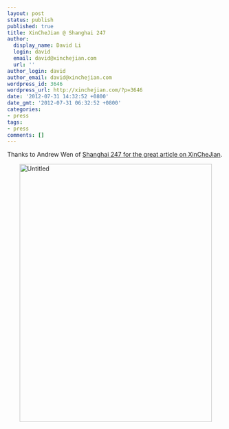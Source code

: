 ```yaml
---
layout: post
status: publish
published: true
title: XinCheJian @ Shanghai 247
author:
  display_name: David Li
  login: david
  email: david@xinchejian.com
  url: ''
author_login: david
author_email: david@xinchejian.com
wordpress_id: 3646
wordpress_url: http://xinchejian.com/?p=3646
date: '2012-07-31 14:32:52 +0800'
date_gmt: '2012-07-31 06:32:52 +0800'
categories:
- press
tags:
- press
comments: []
---
```

<p>Thanks to Andrew Wen of <a href="http://www.shanghai247.net/style/feature/hacker-heaven">Shanghai 247 for the great article on XinCheJian</a>. </p>
<p><a href="http://www.shanghai247.net/style/feature/hacker-heaven" target="_blank"><img style="display:block; margin-left:auto; margin-right:auto;" src="http://xinchejian.com/wp-content/uploads/2012/07/untitled1.jpg" alt="Untitled" title="untitled.jpg" border="0" width="447" height="600" /></a></p>
